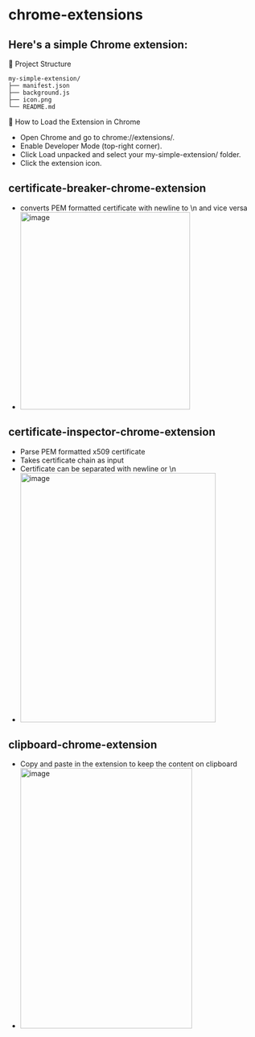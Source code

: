 # chrome-extensions

## Here's a simple Chrome extension:

🧱 Project Structure
```
my-simple-extension/
├── manifest.json 
├── background.js
├── icon.png
└── README.md
```
🧪 How to Load the Extension in Chrome
- Open Chrome and go to chrome://extensions/.
- Enable Developer Mode (top-right corner).
- Click Load unpacked and select your my-simple-extension/ folder.
- Click the extension icon.

## certificate-breaker-chrome-extension
- converts PEM formatted certificate with newline to \n and vice versa
- <img width="337" height="392" alt="image" src="https://github.com/user-attachments/assets/b766f6c5-ffbc-42ed-bec6-c44db17fd441" />

## certificate-inspector-chrome-extension
- Parse PEM formatted x509 certificate
- Takes certificate chain as input
- Certificate can be separated with newline or \n
- <img width="388" height="495" alt="image" src="https://github.com/user-attachments/assets/789753bb-b002-4575-9f40-9ed33d6abbf9" />

## clipboard-chrome-extension
- Copy and paste in the extension to keep the content on clipboard
- <img width="341" height="517" alt="image" src="https://github.com/user-attachments/assets/d36175b2-8221-43dc-9686-76cb206286be" />
